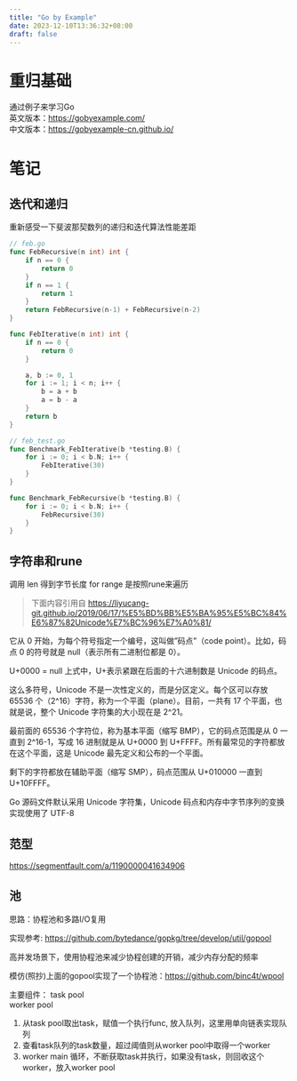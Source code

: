 ```yaml
---
title: "Go by Example"
date: 2023-12-10T13:36:32+08:00
draft: false
---
```


# 重归基础
通过例子来学习Go  
英文版本：https://gobyexample.com/  
中文版本：https://gobyexample-cn.github.io/

# 笔记

## 迭代和递归
重新感受一下斐波那契数列的递归和迭代算法性能差距
```go
// feb.go
func FebRecursive(n int) int {
	if n == 0 {
		return 0
	}
	if n == 1 {
		return 1
	}
	return FebRecursive(n-1) + FebRecursive(n-2)
}

func FebIterative(n int) int {
	if n == 0 {
		return 0
	}

	a, b := 0, 1
	for i := 1; i < n; i++ {
		b = a + b
		a = b - a
	}
	return b
}

// feb_test.go
func Benchmark_FebIterative(b *testing.B) {
	for i := 0; i < b.N; i++ {
		FebIterative(30)
	}
}

func Benchmark_FebRecursive(b *testing.B) {
	for i := 0; i < b.N; i++ {
		FebRecursive(30)
	}
}


```

## 字符串和rune
调用 len 得到字节长度
for range 是按照rune来遍历



> 下面内容引用自 https://liyucang-git.github.io/2019/06/17/%E5%BD%BB%E5%BA%95%E5%BC%84%E6%87%82Unicode%E7%BC%96%E7%A0%81/

它从 0 开始，为每个符号指定一个编号，这叫做”码点”（code point）。比如，码点 0 的符号就是 null（表示所有二进制位都是 0）。

U+0000 = null
上式中，U+表示紧跟在后面的十六进制数是 Unicode 的码点。

这么多符号，Unicode 不是一次性定义的，而是分区定义。每个区可以存放 65536 个（2^16）字符，称为一个平面（plane）。目前，一共有 17 个平面，也就是说，整个 Unicode 字符集的大小现在是 2^21。

最前面的 65536 个字符位，称为基本平面（缩写 BMP），它的码点范围是从 0 一直到 2^16-1，写成 16 进制就是从 U+0000 到 U+FFFF。所有最常见的字符都放在这个平面，这是 Unicode 最先定义和公布的一个平面。

剩下的字符都放在辅助平面（缩写 SMP），码点范围从 U+010000 一直到 U+10FFFF。

Go 源码文件默认采用 Unicode 字符集，Unicode 码点和内存中字节序列的变换实现使用了 UTF-8

## 范型

https://segmentfault.com/a/1190000041634906

## 池

思路：协程池和多路I/O复用

实现参考: https://github.com/bytedance/gopkg/tree/develop/util/gopool

高并发场景下，使用协程池来减少协程创建的开销，减少内存分配的频率

模仿(照抄)上面的gopool实现了一个协程池：https://github.com/binc4t/wpool

主要组件：
task pool  
worker pool

1. 从task pool取出task，赋值一个执行func, 放入队列，这里用单向链表实现队列
2. 查看task队列的task数量，超过阈值则从worker pool中取得一个worker
3. worker main 循环，不断获取task并执行，如果没有task，则回收这个worker，放入worker pool